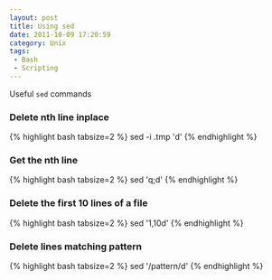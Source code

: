 ```yaml
---
layout: post
title: Using sed
date: 2011-10-09 17:20:59
category: Unix
tags:
 - Bash
 - Scripting
---
```


Useful `sed` commands

### Delete nth line inplace ###
{% highlight bash tabsize=2 %}
sed -i .tmp '<n>d' <filename>
{% endhighlight %}

### Get the nth line ###
{% highlight bash tabsize=2 %}
sed '<n>q;d' <filename>
{% endhighlight %}    

### Delete the first 10 lines of a file ###
{% highlight bash tabsize=2 %}
sed '1,10d'
{% endhighlight %}
           
### Delete lines matching pattern ###
{% highlight bash tabsize=2 %}
 sed '/pattern/d'
{% endhighlight %}




